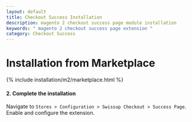 ```yaml
---
layout: default
title: Checkout Success Installation
description: magento 2 checkout success page module installation
keywords: " magento 2 checkout success page extension "
category: Checkout Success
---
```


# Installation from Marketplace

{% include installation/m2/marketplace.html %}

#### 2. Complete the installation

Navigate to `Stores > Configuration > Swissup Checkout > Success Page`. Enable and configure the extension.